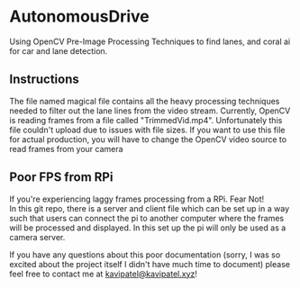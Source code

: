 # AutonomousDrive
Using OpenCV Pre-Image Processing Techniques to find lanes, and coral ai for car and lane detection. 
<br>
<h2>Instructions</h2>
The file named magical file contains all the heavy processing techniques needed to filter out the lane lines from the video stream.
Currently, OpenCV is reading frames from a file called "TrimmedVid.mp4". Unfortunately this file couldn't upload due to issues with file sizes. 
If you want to use this file for actual production, you will have to change the OpenCV video source to read frames from your camera

<h2>Poor FPS from RPi</h2>
If you're experiencing laggy frames processing from a RPi. Fear Not! <br>
In this git repo, there is a server and client file which can be set up in a way such that users can connect the pi to another computer where 
the frames will be processed and displayed. In this set up the pi will only be used as a camera server. <br>

If you have any questions about this poor documentation (sorry, I was so excited about the project itself I didn't have much time to document)
please feel free to contact me at kavipatel@kavipatel.xyz! 
